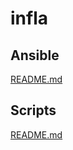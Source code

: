 # infla

## Ansible
[README.md](https://github.com/minus-tsunderation/infla/blob/master/ansible/README.md)

## Scripts
[README.md](https://github.com/minus-tsunderation/infla/blob/master/scripts/README.md)
